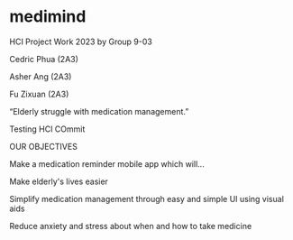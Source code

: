 # medimind

HCI Project Work 2023 by Group 9-03

Cedric Phua (2A3)

Asher Ang (2A3)

Fu Zixuan (2A3) 


“Elderly struggle with medication management.”

Testing HCI COmmit 

OUR OBJECTIVES

Make a medication reminder mobile app which will...

Make elderly's lives easier 

Simplify medication management through easy and simple UI using visual aids 

Reduce anxiety and stress about when and how to take medicine
